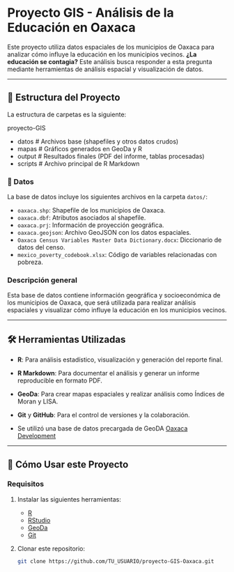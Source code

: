 # Proyecto GIS - Análisis de la Educación en Oaxaca

Este proyecto utiliza datos espaciales de los municipios de Oaxaca para analizar cómo influye la educación en los municipios vecinos. **¿La educación se contagia?** Este análisis busca responder a esta pregunta mediante herramientas de análisis espacial y visualización de datos.

---

## 📂 Estructura del Proyecto

La estructura de carpetas es la siguiente:

proyecto-GIS
  - datos     # Archivos base (shapefiles y otros datos crudos)
  - mapas       # Gráficos generados en GeoDa y R
  - output      # Resultados finales (PDF del informe, tablas procesadas)
  - scripts     # Archivo principal de R Markdown


### 📂 Datos

La base de datos incluye los siguientes archivos en la carpeta `datos/`:
- `oaxaca.shp`: Shapefile de los municipios de Oaxaca.
- `oaxaca.dbf`: Atributos asociados al shapefile.
- `oaxaca.prj`: Información de proyección geográfica.
- `oaxaca.geojson`: Archivo GeoJSON con los datos espaciales.
- `Oaxaca Census Variables Master Data Dictionary.docx`: Diccionario de datos del censo.
- `mexico_poverty_codebook.xlsx`: Código de variables relacionadas con pobreza.

### Descripción general
Esta base de datos contiene información geográfica y socioeconómica de los municipios de Oaxaca, que será utilizada para realizar análisis espaciales y visualizar cómo influye la educación en los municipios vecinos.

---

## 🛠️ Herramientas Utilizadas

- **R**: Para análisis estadístico, visualización y generación del reporte final.
- **R Markdown**: Para documentar el análisis y generar un informe reproducible en formato PDF.
- **GeoDa**: Para crear mapas espaciales y realizar análisis como Índices de Moran y LISA.
- **Git** y **GitHub**: Para el control de versiones y la colaboración.

- Se utilizó una base de datos precargada de GeoDA [Oaxaca Development](https://geodacenter.github.io/data-and-lab/Oaxaca-Development/)
---

## 🚀 Cómo Usar este Proyecto

### Requisitos

1. Instalar las siguientes herramientas:
   - [R](https://www.r-project.org/)
   - [RStudio](https://posit.co/download/rstudio/)
   - [GeoDa](https://geodacenter.github.io/download.html)
   - [Git](https://git-scm.com/)

2. Clonar este repositorio:
   ```bash
   git clone https://github.com/TU_USUARIO/proyecto-GIS-Oaxaca.git

